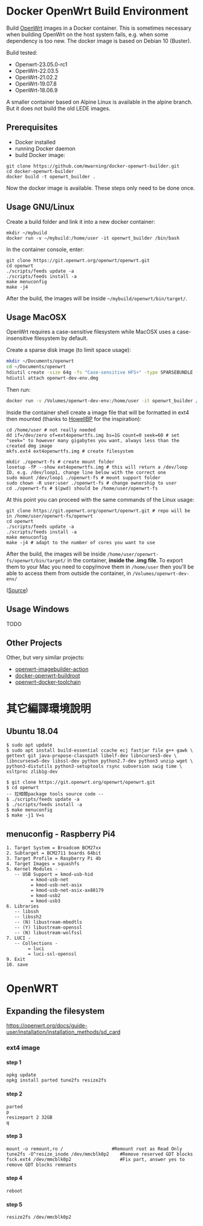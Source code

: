 # Docker OpenWrt Build Environment

Build [OpenWrt](https://openwrt.org/) images in a Docker container. This is sometimes necessary when building OpenWrt on the host system fails, e.g. when some dependency is too new. The docker image is based on Debian 10 (Buster).

Build tested:

- Openwrt-23.05.0-rc1
- OpenWrt-22.03.5
- OpenWrt-21.02.2
- OpenWrt-19.07.8
- OpenWrt-18.06.9

A smaller container based on Alpine Linux is available in the alpine branch. But it does not build the old LEDE images.

## Prerequisites

* Docker installed
* running Docker daemon
* build Docker image:

```shell
git clone https://github.com/mwarning/docker-openwrt-builder.git
cd docker-openwrt-builder
docker build -t openwrt_builder .
```

Now the docker image is available. These steps only need to be done once.

## Usage GNU/Linux

Create a build folder and link it into a new docker container:
```shell
mkdir ~/mybuild
docker run -v ~/mybuild:/home/user -it openwrt_builder /bin/bash
```

In the container console, enter:
```shell
git clone https://git.openwrt.org/openwrt/openwrt.git
cd openwrt
./scripts/feeds update -a
./scripts/feeds install -a
make menuconfig
make -j4
```

After the build, the images will be inside `~/mybuild/openwrt/bin/target/`.

## Usage MacOSX

OpenWrt requires a case-sensitive filesystem while MacOSX uses a case-insensitive filesystem by default.

Create a sparse disk image (to limit space usage):
```zsh
mkdir ~/Documents/openwrt
cd ~/Documents/openwrt
hdiutil create -size 64g -fs "Case-sensitive HFS+" -type SPARSEBUNDLE -volname openwrt-dev-env openwrt-dev-env.dmg 
hdiutil attach openwrt-dev-env.dmg
```

Then run:
```zsh
docker run -v /Volumes/openwrt-dev-env:/home/user -it openwrt_builder /bin/bash
```

Inside the container shell create a image file that will be formatted in ext4 then mounted (thanks to [HowellBP](https://github.com/HowellBP/ext4-on-macos-using-docker) for the inspiration):

```shell
cd /home/user # not really needed
dd if=/dev/zero of=ext4openwrtfs.img bs=1G count=0 seek=60 # set "seek=" to however many gigabytes you want, always less than the created dmg image
mkfs.ext4 ext4openwrtfs.img # create filesystem

mkdir ./openwrt-fs # create mount folder
losetup -fP --show ext4openwrtfs.img # this will return a /dev/loop ID, e.g. /dev/loop1, change line below with the correct one
sudo mount /dev/loop1 ./openwrt-fs # mount support folder
sudo chown -R user:user ./openwrt-fs # change ownership to user
cd ./openwrt-fs # $(pwd) should be /home/user/openwrt-fs
```

At this point you can proceed with the same commands of the Linux usage:

```shell
git clone https://git.openwrt.org/openwrt/openwrt.git # repo will be in /home/user/openwrt-fs/openwrt
cd openwrt
./scripts/feeds update -a
./scripts/feeds install -a
make menuconfig
make -j4 # adapt to the number of cores you want to use 
```

After the build, the images will be inside `/home/user/openwrt-fs/openwrt/bin/target/` in the container, **inside the .img file**. To export them to your Mac you need to copy/move them in `/home/user` then you'll be able to access them from outside the container, in `/Volumes/openwrt-dev-env/`

([Source](https://openwrt.org/docs/guide-developer/easy.build.macosx))

## Usage Windows

TODO

## Other Projects

Other, but very similar projects:
* [openwrt-imagebuilder-action](https://github.com/izer-xyz/openwrt-imagebuilder-action)
* [docker-openwrt-buildroot](https://github.com/noonien/docker-openwrt-buildroot)
* [openwrt-docker-toolchain](https://github.com/mchsk/openwrt-docker-toolchain)

# 其它編譯環境說明
##  Ubuntu 18.04 
```
$ sudo apt update
$ sudo apt install build-essential ccache ecj fastjar file g++ gawk \
gettext git java-propose-classpath libelf-dev libncurses5-dev \
libncursesw5-dev libssl-dev python python2.7-dev python3 unzip wget \
python3-distutils python3-setuptools rsync subversion swig time \
xsltproc zlib1g-dev

$ git clone https://git.openwrt.org/openwrt/openwrt.git
$ cd openwrt
-- 拉相關package tools source code --
$ ./scripts/feeds update -a
$ ./scripts/feeds install -a
$ make menuconfig
$ make -j1 V=s
```
## menuconfig - Raspberry Pi4
```
1. Target System = Broadcom BCM27xx
2. Subtarget = BCM2711 boards 64bit
3. Target Profile = Raspberry Pi 4b
4. Target Images = squashfs
5. Kernel Modules -
   -- USB Support = kmod-usb-hid
         = kmod-usb-net
         = kmod-usb-net-asix
         = kmod-usb-net-asix-ax88179
         = kmod-usb2
         = kmod-usb3
6. Libraries
   -- libssh
   -- libssh2
   -- (N) libustream-mbedtls
   -- (Y) libustream-openssl
   -- (N) libustream-wolfssl
7. LUCI -
   -- Collections -
        = luci
        = luci-ssl-openssl
9. Exit
10. save
```

# OpenWRT 
## Expanding the filesystem
https://openwrt.org/docs/guide-user/installation/installation_methods/sd_card
### ext4 image
#### step 1
```
opkg update
opkg install parted tune2fs resize2fs
```
#### step 2
```
parted
p
resizepart 2 32GB
q
```
#### step 3
```
mount -o remount,ro /                  #Remount root as Read Only
tune2fs -O^resize_inode /dev/mmcblk0p2    #Remove reserved GDT blocks
fsck.ext4 /dev/mmcblk0p2                  #Fix part, answer yes to remove GDT blocks remnants
```
#### step 4
```
reboot
```
#### step 5
```
resize2fs /dev/mmcblk0p2
```

